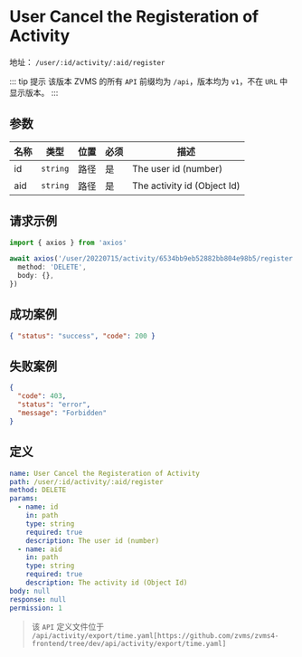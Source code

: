 # User Cancel the Registeration of Activity<Badge type="danger" text="DELETE" />

地址： `/user/:id/activity/:aid/register`

::: tip 提示
该版本 ZVMS 的所有 `API` 前缀均为 `/api`，版本均为 `v1`，不在 `URL` 中显示版本。
:::

## 参数

| 名称 | 类型     | 位置 | 必须 | 描述                        |
| ---- | -------- | ---- | ---- | --------------------------- |
| id   | `string` | 路径 | 是   | The user id (number)        |
| aid  | `string` | 路径 | 是   | The activity id (Object Id) |

## 请求示例

```typescript
import { axios } from 'axios'

await axios('/user/20220715/activity/6534bb9eb52882bb804e98b5/register', {
  method: 'DELETE',
  body: {},
})
```

## 成功案例

```json
{ "status": "success", "code": 200 }
```

## 失败案例

```json
{
  "code": 403,
  "status": "error",
  "message": "Forbidden"
}
```

## 定义

```yaml
name: User Cancel the Registeration of Activity
path: /user/:id/activity/:aid/register
method: DELETE
params:
  - name: id
    in: path
    type: string
    required: true
    description: The user id (number)
  - name: aid
    in: path
    type: string
    required: true
    description: The activity id (Object Id)
body: null
response: null
permission: 1
```

> 该 `API` 定义文件位于 `/api/activity/export/time.yaml[https://github.com/zvms/zvms4-frontend/tree/dev/api/activity/export/time.yaml]`
